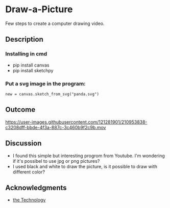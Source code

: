 # Draw-a-Picture
Few steps to create a computer drawing video.
## Description
### Installing in cmd
* pip install canvas 
* pip install sketchpy
### Put a svg image in the program:
```
new = canvas.sketch_from_svg("panda.svg")
```
## Outcome
https://user-images.githubusercontent.com/121281901/210953838-c3208dff-bbde-4f3a-887c-3c460b9f2c9b.mov

## Discussion
* I found this simple but interesting progrom from Youtube. I'm wondering if it's possibel to use jpg or png pictures?
* I used black and white to draw the picture, is it possible to draw with different color?

## Acknowledgments
* [the Technology](https://www.youtube.com/watch?v=OLMqcic-n_I)
